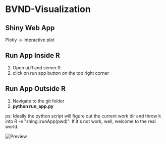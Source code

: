 # BVND-Visualization

## Shiny Web App
Plotly -> interactive plot

## Run App Inside R
1. Open ui.R and server.R
2. click on run app button on the top right corner

## Run App Outside R
1. Navigate to the git folder
2. **python run_app.py**

ps: Ideally the python script will figure out the current work dir and throw it into R -e "shing::runApp(pwd)". If it's not work, well, welcome to the real world.


![Preview](https://github.com/ruiqili2/BVND-Visualization/bndplot.png)
